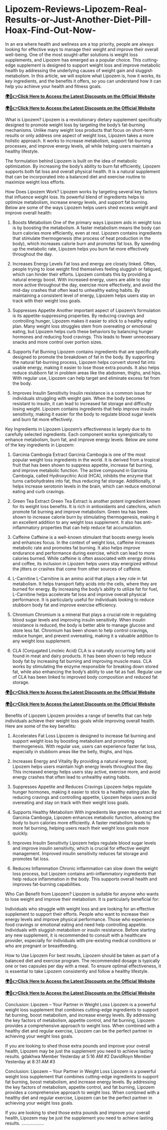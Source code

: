 # Lipozem-Reviews-Lipozem-Real-Results-or-Just-Another-Diet-Pill-Hoax-Find-Out-Now-
In an era where health and wellness are a top priority, people are always looking for effective ways to manage their weight and improve their overall well-being. One of the most sought-after solutions is weight loss supplements, and Lipozem has emerged as a popular choice. This cutting-edge supplement is designed to support weight loss and improve metabolic health by addressing the underlying causes of weight gain and sluggish metabolism. In this article, we will explore what Lipozem is, how it works, its key ingredients, and the benefits it offers, so you can understand how it can help you achieve your health and fitness goals.

**[🌍📱👉Click Here to Access the Latest Discounts on the Official Website](https://cutt.ly/KeJgmPrR)**​

**[🌍📱👉Click Here to Access the Latest Discounts on the Official Website](https://cutt.ly/KeJgmPrR)**​

What is Lipozem?​
Lipozem is a revolutionary dietary supplement specifically designed to promote weight loss by targeting the body’s fat-burning mechanisms. Unlike many weight loss products that focus on short-term results or only address one aspect of weight loss, Lipozem takes a more holistic approach. It works to increase metabolism, support fat-burning processes, and improve energy levels, all while helping users maintain a healthy lifestyle.

The formulation behind Lipozem is built on the idea of metabolic optimization. By increasing the body’s ability to burn fat efficiently, Lipozem supports both fat loss and overall physical health. It is a natural supplement that can be incorporated into a balanced diet and exercise routine to maximize weight loss efforts.

How Does Lipozem Work?​
Lipozem works by targeting several key factors that influence weight loss. Its powerful blend of ingredients helps to optimize metabolism, increase energy levels, and support fat burning. Below are some of the ways Lipozem helps users shed excess weight and improve overall health:

1. Boosts Metabolism​
One of the primary ways Lipozem aids in weight loss is by boosting the metabolism. A faster metabolism means the body can burn calories more efficiently, even at rest. Lipozem contains ingredients that stimulate thermogenesis (the process of heat production in the body), which increases calorie burn and promotes fat loss. By speeding up the metabolic rate, Lipozem helps you burn fat more effectively throughout the day.

2. Increases Energy Levels​
Fat loss and energy are closely linked. Often, people trying to lose weight find themselves feeling sluggish or fatigued, which can hinder their efforts. Lipozem combats this by providing a natural energy boost. With increased energy, users are able to stay more active throughout the day, exercise more effectively, and avoid the mid-day crashes that often lead to unhealthy eating habits. By maintaining a consistent level of energy, Lipozem helps users stay on track with their weight loss goals.

3. Suppresses Appetite​
Another important aspect of Lipozem’s formulation is its appetite-suppressing properties. By reducing cravings and controlling hunger, Lipozem makes it easier to stick to a healthy eating plan. Many weight loss struggles stem from overeating or emotional eating, but Lipozem helps curb these behaviors by balancing hunger hormones and reducing food cravings. This leads to fewer unnecessary snacks and more control over portion sizes.

4. Supports Fat Burning​
Lipozem contains ingredients that are specifically designed to promote the breakdown of fat in the body. By supporting the natural fat-burning process, Lipozem helps convert stored fat into usable energy, making it easier to lose those extra pounds. It also helps reduce stubborn fat in problem areas like the abdomen, thighs, and hips. With regular use, Lipozem can help target and eliminate excess fat from the body.

5. Improves Insulin Sensitivity​
Insulin resistance is a common issue for individuals struggling with weight gain. When the body becomes resistant to insulin, it can lead to increased fat storage and difficulty losing weight. Lipozem contains ingredients that help improve insulin sensitivity, making it easier for the body to regulate blood sugar levels and burn fat more effectively.

Key Ingredients in Lipozem​
Lipozem’s effectiveness is largely due to its carefully selected ingredients. Each component works synergistically to enhance metabolism, burn fat, and improve energy levels. Below are some of the key ingredients in Lipozem:

1. Garcinia Cambogia Extract​
Garcinia Cambogia is one of the most popular weight loss ingredients in the world. It is derived from a tropical fruit that has been shown to suppress appetite, increase fat burning, and improve metabolic function. The active compound in Garcinia Cambogia, called Hydroxycitric Acid (HCA), inhibits the enzyme that turns carbohydrates into fat, thus reducing fat storage. Additionally, it helps increase serotonin levels in the brain, which can reduce emotional eating and curb cravings.

2. Green Tea Extract​
Green Tea Extract is another potent ingredient known for its weight loss benefits. It is rich in antioxidants and catechins, which promote fat burning and improve metabolism. Green tea has been shown to increase calorie burn by stimulating thermogenesis, making it an excellent addition to any weight loss supplement. It also has anti-inflammatory properties that can help reduce fat accumulation.

3. Caffeine​
Caffeine is a well-known stimulant that boosts energy levels and enhances focus. In the context of weight loss, caffeine increases metabolic rate and promotes fat burning. It also helps improve endurance and performance during exercise, which can lead to more calories burned. While caffeine is often associated with energy drinks and coffee, its inclusion in Lipozem helps users stay energized without the jitters or crashes that come from other sources of caffeine.

4. L-Carnitine​
L-Carnitine is an amino acid that plays a key role in fat metabolism. It helps transport fatty acids into the cells, where they are burned for energy. By increasing the body’s ability to utilize fat for fuel, L-Carnitine helps accelerate fat loss and improve overall physical performance. It is particularly useful for individuals looking to reduce stubborn body fat and improve exercise efficiency.

5. Chromium​
Chromium is a mineral that plays a crucial role in regulating blood sugar levels and improving insulin sensitivity. When insulin resistance is reduced, the body is better able to manage glucose and store less fat. Chromium has been shown to help control cravings, reduce hunger, and prevent overeating, making it a valuable addition to any weight loss supplement.

6. CLA (Conjugated Linoleic Acid)​
CLA is a naturally occurring fatty acid found in meat and dairy products. It has been shown to help reduce body fat by increasing fat burning and improving muscle mass. CLA works by stimulating the enzyme responsible for breaking down stored fat, while also enhancing the body’s ability to use fat as fuel. Regular use of CLA has been linked to improved body composition and reduced fat storage.

**[🌍📱👉Click Here to Access the Latest Discounts on the Official Website](https://cutt.ly/KeJgmPrR)**​

**[🌍📱👉Click Here to Access the Latest Discounts on the Official Website](https://cutt.ly/KeJgmPrR)**​

Benefits of Lipozem​
Lipozem provides a range of benefits that can help individuals achieve their weight loss goals while improving overall health. Here are some of the key benefits:

1. Accelerates Fat Loss​
Lipozem is designed to increase fat burning and support weight loss by boosting metabolism and promoting thermogenesis. With regular use, users can experience faster fat loss, especially in stubborn areas like the belly, thighs, and hips.

2. Increases Energy and Vitality​
By providing a natural energy boost, Lipozem helps users maintain high energy levels throughout the day. This increased energy helps users stay active, exercise more, and avoid energy crashes that often lead to unhealthy eating habits.

3. Suppresses Appetite and Reduces Cravings​
Lipozem helps regulate hunger hormones, making it easier to stick to a healthy eating plan. By reducing cravings and controlling appetite, Lipozem helps users avoid overeating and stay on track with their weight loss goals.

4. Supports Healthy Metabolism​
With ingredients like green tea extract and Garcinia Cambogia, Lipozem enhances metabolic function, allowing the body to burn calories more efficiently. A faster metabolism leads to more fat burning, helping users reach their weight loss goals more quickly.

5. Improves Insulin Sensitivity​
Lipozem helps regulate blood sugar levels and improve insulin sensitivity, which is crucial for effective weight management. Improved insulin sensitivity reduces fat storage and promotes fat loss.

6. Reduces Inflammation​
Chronic inflammation can slow down the weight loss process, but Lipozem contains anti-inflammatory ingredients that help reduce inflammation in the body. This supports overall health and improves fat-burning capabilities.

Who Can Benefit from Lipozem?​
Lipozem is suitable for anyone who wants to lose weight and improve their metabolism. It is particularly beneficial for:

Individuals who struggle with weight loss and are looking for an effective supplement to support their efforts.
People who want to increase their energy levels and improve physical performance.
Those who experience food cravings or emotional eating and need help controlling appetite.
Individuals with sluggish metabolism or insulin resistance.
Before starting any new supplement, it is recommended to consult with a healthcare provider, especially for individuals with pre-existing medical conditions or who are pregnant or breastfeeding.

How to Use Lipozem​
For best results, Lipozem should be taken as part of a balanced diet and exercise program. The recommended dosage is typically one or two capsules per day with a meal. To ensure optimal effectiveness, it is essential to take Lipozem consistently and follow a healthy lifestyle.

**[🌍📱👉Click Here to Access the Latest Discounts on the Official Website](https://cutt.ly/KeJgmPrR)**​

**[🌍📱👉Click Here to Access the Latest Discounts on the Official Website](https://cutt.ly/KeJgmPrR)**​

Conclusion: Lipozem – Your Partner in Weight Loss​
Lipozem is a powerful weight loss supplement that combines cutting-edge ingredients to support fat burning, boost metabolism, and increase energy levels. By addressing the key factors of metabolism, appetite control, and fat burning, Lipozem provides a comprehensive approach to weight loss. When combined with a healthy diet and regular exercise, Lipozem can be the perfect partner in achieving your weight loss goals.

If you are looking to shed those extra pounds and improve your overall health, Lipozem may be just the supplement you need to achieve lasting results.
gdakhwa
Member
Yesterday at 5:16 AM
#2
DavidRoyn
Member
Yesterday at 8:31 AM
#3

Conclusion: Lipozem – Your Partner in Weight Loss​
Lipozem is a powerful weight loss supplement that combines cutting-edge ingredients to support fat burning, boost metabolism, and increase energy levels. By addressing the key factors of metabolism, appetite control, and fat burning, Lipozem provides a comprehensive approach to weight loss. When combined with a healthy diet and regular exercise, Lipozem can be the perfect partner in achieving your weight loss goals.

If you are looking to shed those extra pounds and improve your overall health, Lipozem may be just the supplement you need to achieve lasting results.
..................
